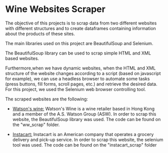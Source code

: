 # Wine Websites Scraper
The objective of this projects is to scrap data from two different websites with different structures and to create dataframes containing information about the products of these sites.

The main libraries used on this project are BeautifulSoup and Selenium.

The BeautifulSoup library can be used to scrap simple HTML and XML based websites. 

Furthermore,when we have dynamic websites, when the HTML and XML structure of the website changes according to a script (based on javascript for example), we can use a headless browser to automate some tasks (press buttons, fill forms, scroll pages, etc.) and retrieve the desired data. For this project, we used the Selenium web browser controlling tool.

The scraped websites are the following:

-  <a href="https://www.watsonswine.com/">Watson's wine:</a>
Watson's Wine is a wine retailer based in Hong Kong and a member of the A.S. Watson Group (ASW). In order to scrap this website, the BeautifulSoup library was used. The code can be found on the "ww_scrap" folder.

- <a href="https://www.instacart.com/">Instacart:</a>
Instacart is an American company that operates a grocery delivery and pick-up service. In order to scrap this website, the selenium tool was used. The code can be found on the "instacart_scrap" folder


